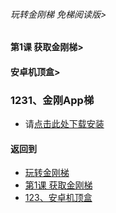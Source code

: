 ###### 玩转金刚梯 免梯阅读版>
#### 第1课 获取金刚梯>
#### 安卓机顶盒>


### 1231、金刚App梯

- 请[点击此处下载安装]()

#### 返回到
- [玩转金刚梯](https://github.com/a2zitpro/web/blob/master/LadderFree/main.md)
- [第1课  获取金刚梯](https://github.com/a2zitpro/web/blob/master/LadderFree/LadderGet/LadderGet.md)
- [123、安卓机顶盒](https://github.com/a2zitpro/web/blob/master/LadderFree/LadderGet/Android/TVBox/TVBox.md)



